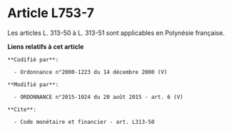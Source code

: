# Article L753-7

Les articles L. 313-50 à L. 313-51 sont applicables en Polynésie française.

**Liens relatifs à cet article**

	**Codifié par**:

	  - Ordonnance n°2000-1223 du 14 décembre 2000 (V)

	**Modifié par**:

	  - ORDONNANCE n°2015-1024 du 20 août 2015 - art. 6 (V)

	**Cite**:

	  - Code monétaire et financier - art. L313-50

